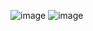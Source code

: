 ![image](https://github.com/user-attachments/assets/cab05e51-f069-4b18-8b6f-390064ea1a11)
![image](https://github.com/user-attachments/assets/a9a15326-46b1-469b-9cf7-4e55e99ae6ac)
